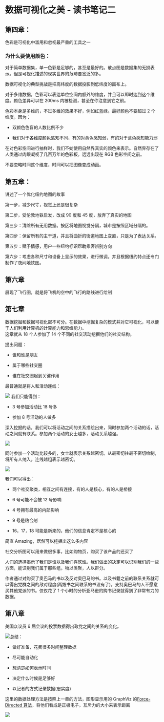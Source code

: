 # 数据可视化之美 - 读书笔记二

<a name="5abb141b"></a>

## [](#第四章：)第四章：

色彩是可视化中滥用和忽视最严重的工具之一

<a name="912e92ef"></a>

### [](#为什么要使用颜色：)为什么要使用颜色：

对于简单数据集，单一色彩是足够的，甚至是最好的。散点图是数据集的无损表示。但是可视化描述的现实世界的范畴要宽泛的多。

数据可视化的典型挑战是把高纬度的数据投影到低纬度的画布上。

对于多维数据，色彩可以表达单位空间内额外的维度，并且可以即时达到这个维度。颜色差异可以在 200ms 内被检测，甚至在你注意到它之前。

色彩本身是多维的，不过多维的效果不好，例如红蓝绿。最好颜色不要超过 2 个维度。因为：

- 双颜色色盲的人数比例不少

- 我们对于各维度颜色感知不同，有的对黄色感知弱，有的对于蓝色感知能力弱

在对色彩空间进行抽样时，我们不妨使用自然界真实的颜色来表示。自然界存在了人类通过肉眼凝视了几百万年的色彩板，远远出现在 RGB 色彩空间之前。

不要忽略时间这个维度，时间可以把图像变成动画。

<a name="877ada21"></a>

## [](#第五章：)第五章：

讲述了一个优化纽约地图的故事

第一步，减少尺寸，视觉上还是很复杂

第二步，受伦敦地铁启发，改成 90 度和 45 度，放弃了真实的地图

第三步：清除所有无用数据。按区将地图视觉分隔，城市是按照区域分隔的。

第四步：保留所有的主干道，并且将曲折的街道地图上变直，只是为了表达关系。

第五步：赋予情感，用户一些纽约标识帮助乘客辨别方向

第六步：考虑各种尺寸和设备上显示的效果，进行微调。并且根据纽约特点还专门制作了夜间地铁图。

<a name="e69e1795"></a>

## [](#第六章)第六章

展现了飞行图，就是将飞机的空中的飞行的路线进行绘制

<a name="b9078ce2"></a>

## [](#第七章)第七章

数据挖掘和数据可视化密不可分。在数据中挖掘复杂的模式并对它可视化，可以便于人们利用计算机的计算能力和思维能力。<br />这章就从 18 个人参加了 14 个不同的社交活动挖掘他们的社交结构。

提出问题：

- 谁和谁是朋友

- 属于哪些社交圈

- 谁在社交圈起到关键作用

最普通就是将人和活动连线：

![](https://gw.alipayobjects.com/zos/skylark/dbcd48ef-13ac-4772-94e6-c855730556c1/2018/png/75d893db-a87f-4934-8f86-dc93254dce23.png#width=224)
我们只能得到：

- 3 号参加活动比 18 号多

- 参加 8 号活动的人做多

深入挖掘的话，我们可以将活动之间的关系描绘出来，同时参加两个活动的话，活动之间就有联系。参加两个活动的女士越多，活动关系越强。

![](https://gw.alipayobjects.com/zos/skylark/53fce9f0-78a5-4576-8f8c-0b42e89bbb16/2018/png/6ac5e9c1-63c6-4249-b2dd-44f18bb6c739.png#width=279)

同时参加一个活动比较多的，女士就表示关系越密切。从最密切往最不密切绘制，将所有人纳入。连线越粗表示越密切。

![](https://gw.alipayobjects.com/zos/skylark/972a67ed-3359-48fd-bda5-bee11104b6ac/2018/png/01d6ec1d-2ab1-49cd-9dcf-341a1c4115d4.png#width=258)

我们可以得出：

- 两个社交聚类，相互之间有连接，有的人是核心，有的人是桥接

- 6 号可能不会被 12 号影响

- 4 号拥有最高的内部影响

- 9 号是粘合剂

- 16，17，18 可能是新来的，他们的信息肯定不是核心的

简直 Amazing，居然可以挖掘出这么多内容

社交分析图可以用来做很多事，比如购物页，购买了该产品的还买了

人们的选择揭示了我们是谁以及我们喜欢谁。我们做出的决定可以识别我们的一些方面，能识别我们属于那些组。物以类聚，人以群分。

作者通过对购买了奥巴马的书以及反对奥巴马的书。以及书籍之前的联系关系就可以得出党群之间的敌对程度(两拨书之间联系的书没有了)。支持奥巴马的人不愿意买其他党派的书。仅仅花了 1 个小时的分析亚马逊的购书记录就得到了非常有力的数据。

<a name="94f99a4b"></a>

## [](#第八章)第八章

美国众议员 6 届会议的投票数据得出政党之间的关系的变化。

![](https://gw.alipayobjects.com/zos/skylark/f1bba79e-8bcb-4604-be2d-c4ab0fc382b4/2018/png/697184aa-5fc2-40f7-a4ea-0189a4a61dbf.png#width=351)总结：

- 做好准备，花费很多时间整理数据

- 尽可能自动化

- 想清楚如何表示时间

- 决定什么时候是足够好

- 以记者的方式记录数据(忠实度)

这里的数据处理方法是按照上一章的方法，图形显示用的 GraphViz 的[Force-Directed 算法](https://bl.ocks.org/mbostock/4062045)，将他们看成是正极电子，互斥力的大小来表示距离

![](https://gw.alipayobjects.com/zos/skylark/96dbbd9e-744d-4f04-9d49-6bad6f470ea0/2018/png/dd3b1793-2ec1-4526-b7df-67448065b659.png#width=433)
